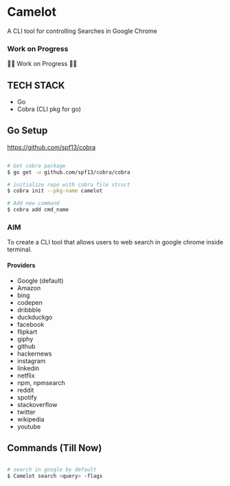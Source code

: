 # Camelot

A CLI tool for controlling Searches in Google Chrome

### Work on Progress

🚧🚧 Work on Progress 🚧🚧

## TECH STACK

- Go
- Cobra (CLI pkg for go)

## Go Setup

https://github.com/spf13/cobra

```bash

# Get cobra package
$ go get -u github.com/spf13/cobra/cobra

# initialize repo with cobra file struct
$ cobra init --pkg-name camelot

# Add new command
$ cobra add cmd_name

```

### AIM

To create a CLI tool that allows users to web search in google chrome inside terminal.

#### Providers

- Google (default)
- Amazon
- bing
- codepen
- dribbble
- duckduckgo
- facebook
- flipkart
- giphy
- github
- hackernews
- instagram
- linkedin
- netflix
- npm, npmsearch
- reddit
- spotify
- stackoverflow
- twitter
- wikipedia
- youtube

## Commands (Till Now)

```bash

# search in google by default
$ Camelot search <query> -flags

```
